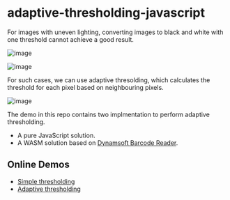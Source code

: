 # adaptive-thresholding-javascript

For images with uneven lighting, converting images to black and white with one threshold cannot achieve a good result.

![image](https://github.com/user-attachments/assets/76b5bdda-cf1b-4a09-9213-90141fa7cbe7)

![image](https://github.com/user-attachments/assets/42c104e0-00f6-4551-8a50-239e66b159b7)

For such cases, we can use adaptive thresolding, which calculates the threshold for each pixel based on neighbouring pixels.

![image](https://github.com/user-attachments/assets/0f36a085-ff53-4ab5-a887-e7ba62ce9ee6)

The demo in this repo contains two implmentation to perform adaptive thresholding.

* A pure JavaScript solution.
* A WASM solution based on [Dynamsoft Barcode Reader](https://www.dynamsoft.com/barcode-reader/overview/).

## Online Demos

* [Simple thresholding](https://tony-xlh.github.io/Color-Conversion-JavaScript/black-white.html)
* [Adaptive thresholding](https://tony-xlh.github.io/adaptive-thresholding-javascript/)

